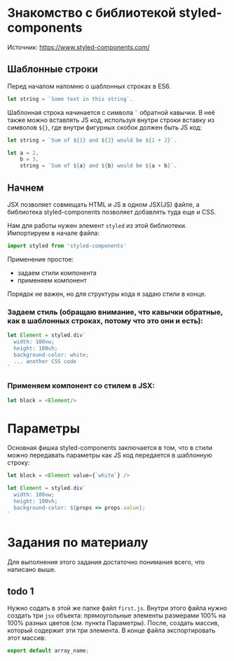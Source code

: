 # Знакомство с библиотекой styled-components

Источник: https://www.styled-components.com/

## Шаблонные строки
Перед началом напомню о шаблонных строках в ES6.
```js
let string = `Some text in this string`.
```
Шаблонная строка начинается с символа ``` ` ``` обратной кавычки. В неё также можно вставлять JS код, используя внутри строки вставку из символов ```${}```, где внутри фигурных скобок должен быть JS код:
```js
let string = `Sum of ${1} and ${2} would be ${1 + 2}`.
```
```js
let a = 2,
    b = 3,
    string = `Sum of ${a} and ${b} would be ${a + b}`.
```

## Начнем

JSX позволяет совмещать HTML и JS в одном JSX(JS) файле, а библиотека styled-components позволяет добавлять туда еще и CSS.

Нам для работы нужен элемент ```styled``` из этой библиотеки. Импортируем в начале файла:
```js
import styled from 'styled-components'
```

Применение простое:
 - задаем стили компонента
 - применяем компонент
 
Порядок не важен, но для структуры кода я задаю стили в конце.

### Задаем стиль (обращаю внимание, что кавычки обратные, как в шаблонных строках, потому что это они и есть):
```js
let Element = styled.div`
  width: 100vw;
  height: 100vh;
  background-color: white;
  ... another CSS code
`
```

### Применяем компонент со стилем в JSX:
```js
let block = <Element/>
```

# Параметры
Основная фишка styled-components заключается в том, что в стили можно передавать параметры как JS код передается в шаблонную строку:
```js
let block = <Element value={`white`} />

let Element = styled.div`
  width: 100vw;
  height: 100vh;
  background-color: ${props => props.value};
`
```

# Задания по материалу
Для выполнения этого задания достаточно понимания всего, что написано выше.

## todo 1
Нужно содать в этой же папке файл ```first.js```. Внутри этого файла нужно создать три ```jsx``` объекта: прямоугольные элементы размерами 100% на 100% разных цветов (см. пункта Параметры). После, создать массив, который содержит эти три элемента. В конце файла экспортировать этот массив:
```js
export default array_name;
```
